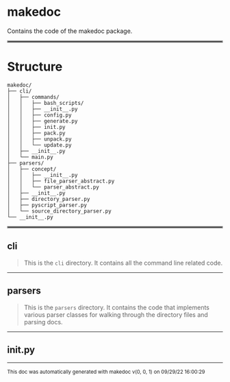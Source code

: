 # makedoc

Contains the code of the makedoc package.
<hr style="border:2px solid gray"> </hr>

# Structure

```
makedoc/
├── cli/
│   ├── commands/
│   │   ├── bash_scripts/
│   │   ├── __init__.py
│   │   ├── config.py
│   │   ├── generate.py
│   │   ├── init.py
│   │   ├── pack.py
│   │   ├── unpack.py
│   │   └── update.py
│   ├── __init__.py
│   └── main.py
├── parsers/
│   ├── concept/
│   │   ├── __init__.py
│   │   ├── file_parser_abstract.py
│   │   └── parser_abstract.py
│   ├── __init__.py
│   ├── directory_parser.py
│   ├── pyscript_parser.py
│   └── source_directory_parser.py
└── __init__.py
```
<hr style="border:2px solid gray"> </hr>

## cli
>
>This is the `cli` directory. It contains all the command line related code.

---

## parsers
>
>This is the `parsers` directory. It contains the code that implements various parser
>classes for walking through the directory files and parsing docs.

---

## __init__.py
>

---





<sub>This doc was automatically generated with makedoc v(0, 0, 1) on  09/29/22 16:00:29 